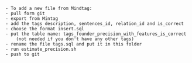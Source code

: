 	- To add a new file from Mindtag:
	- pull form git
	- export from Mintag
	- add the tags description, sentences_id, relation_id and is_correct
	- choose the format insert.sql
	- put the table name: tags_founder_precision_with_features_is_correct
		(not needed if you don't have any other tags)
	- rename the file tags.sql and put it in this folder
	- run estimate_precision.sh
	- push to git
